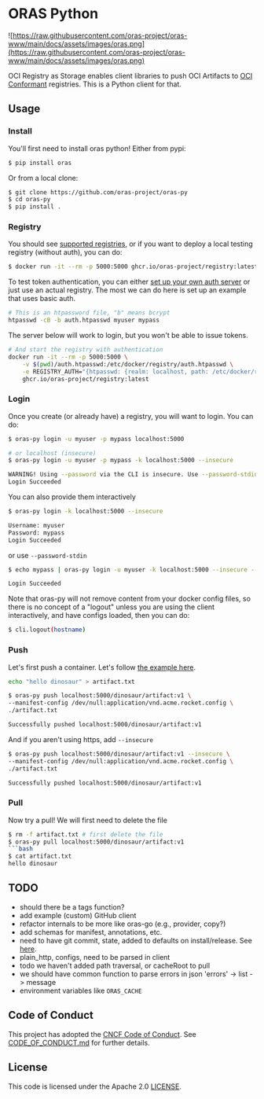 # ORAS Python

![https://raw.githubusercontent.com/oras-project/oras-www/main/docs/assets/images/oras.png](https://raw.githubusercontent.com/oras-project/oras-www/main/docs/assets/images/oras.png)

OCI Registry as Storage enables client libraries to push OCI Artifacts to [OCI Conformant](https://github.com/opencontainers/oci-conformance) registries. This is a Python client for that.

 
## Usage

### Install

You'll first need to install oras python! Either from pypi:

```bash
$ pip install oras
```

Or from a local clone:

```bash
$ git clone https://github.com/oras-project/oras-py
$ cd oras-py
$ pip install .
```

### Registry

You should see [supported registries](https://oras.land/implementors/#docker-distribution), or if you
want to deploy a local testing registry (without auth), you can do:

```bash
$ docker run -it --rm -p 5000:5000 ghcr.io/oras-project/registry:latest
```

To test token authentication, you can either [set up your own auth server](https://github.com/adigunhammedolalekan/registry-auth) 
or just use an actual registry. The most we can do here is set up an example that uses basic auth.

```bash
# This is an htpassword file, "b" means bcrypt
htpasswd -cB -b auth.htpasswd myuser mypass
```

The server below will work to login, but you won't be able to issue tokens.

```bash
# And start the registry with authentication
docker run -it --rm -p 5000:5000 \
    -v $(pwd)/auth.htpasswd:/etc/docker/registry/auth.htpasswd \
    -e REGISTRY_AUTH="{htpasswd: {realm: localhost, path: /etc/docker/registry/auth.htpasswd}}" \
    ghcr.io/oras-project/registry:latest
```

### Login

Once you create (or already have) a registry, you will want to login. You can do:

```bash
$ oras-py login -u myuser -p mypass localhost:5000

# or localhost (insecure)
$ oras-py login -u myuser -p mypass -k localhost:5000 --insecure
```
```bash
WARNING! Using --password via the CLI is insecure. Use --password-stdin.
Login Succeeded
```

You can also provide them interactively

```bash
$ oras-py login -k localhost:5000 --insecure
```
```bash
Username: myuser
Password: mypass
Login Succeeded
```

or use `--password-stdin`
```bash
$ echo mypass | oras-py login -u myuser -k localhost:5000 --insecure --password-stdin
```
```bash
Login Succeeded
```

Note that oras-py will not remove content from your docker config files, so
there is no concept of a "logout" unless you are using the client interactively,
and have configs loaded, then you can do:

```bash
$ cli.logout(hostname)
```

### Push

Let's first push a container. Let's follow [the example here](https://oras.land/cli/1_pushing/).

```bash
echo "hello dinosaur" > artifact.txt
```
```bash
$ oras-py push localhost:5000/dinosaur/artifact:v1 \
--manifest-config /dev/null:application/vnd.acme.rocket.config \
./artifact.txt
```
```bash
Successfully pushed localhost:5000/dinosaur/artifact:v1
```

And if you aren't using https, add `--insecure`

```bash
$ oras-py push localhost:5000/dinosaur/artifact:v1 --insecure \
--manifest-config /dev/null:application/vnd.acme.rocket.config \
./artifact.txt
```
```bash
Successfully pushed localhost:5000/dinosaur/artifact:v1
```

### Pull

Now try a pull! We will first need to delete the file

```bash
$ rm -f artifact.txt # first delete the file
$ oras-py pull localhost:5000/dinosaur/artifact:v1
```bash
$ cat artifact.txt
hello dinosaur
```

## TODO

 - should there be a tags function?
 - add example (custom) GitHub client
 - refactor internals to be more like oras-go (e.g., provider, copy?)
 - add schemas for manifest, annotations, etc.
 - need to have git commit, state, added to defaults on install/release. See [here](https://github.com/oras-project/oras/blob/main/Makefile).
 - plain_http, configs, need to be parsed in client
 - todo we haven't added path traversal, or cacheRoot to pull
 - we should have common function to parse errors in json 'errors' -> list -> message
 - environment variables like `ORAS_CACHE` 

## Code of Conduct

This project has adopted the [CNCF Code of Conduct](https://github.com/cncf/foundation/blob/master/code-of-conduct.md). See [CODE_OF_CONDUCT.md](CODE_OF_CONDUCT.md) for further details.

## License

This code is licensed under the Apache 2.0 [LICENSE](LICENSE).
